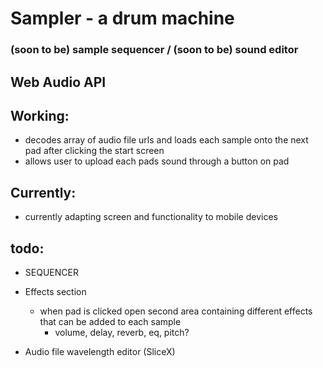 # Sampler - a drum machine 
### (soon to be) sample sequencer / (soon to be) sound editor 

## Web Audio API

## Working: 
* decodes array of audio file urls and loads each sample onto the next pad after clicking the start screen
* allows user to upload each pads sound through a button on pad

## Currently:
* currently adapting screen and functionality to mobile devices

## todo: 
  
* SEQUENCER

* Effects section
  * when pad is clicked open second area containing different effects that can be added to each sample 
    * volume, delay, reverb, eq, pitch? 

* Audio file wavelength editor (SliceX)
